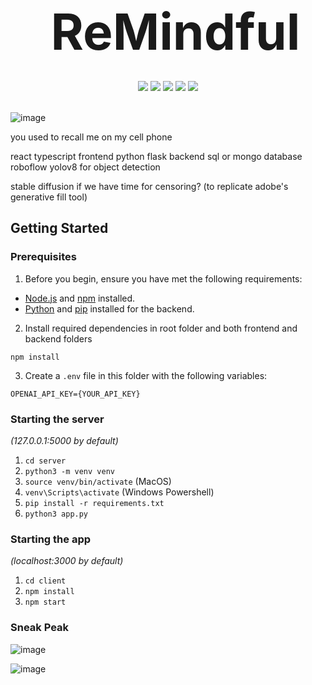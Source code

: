 <div align="center">
    <div id="user-content-toc">
      <ul>
          <summary><h1 style="display: inline-block; margin-bottom:0px; font-size:60pt;">ReMindful</h1></summary>
      </ul>
    </div>
<!--     <h3>Your Emotional Intelligence Partner</h3> -->
<!--     <h4><i>🏅 1st Place SheHacks Winner</i></h4> -->
   <br>
    <img src="https://img.shields.io/badge/python-3670A0?style=for-the-badge&logo=python&logoColor=ffdd54"/>
    <img src="https://img.shields.io/badge/flask-%23000.svg?style=for-the-badge&logo=flask&logoColor=white"/>
    <img src="https://img.shields.io/badge/typescript-%23007ACC.svg?style=for-the-badge&logo=typescript&logoColor=white"/>
    <img src="https://img.shields.io/badge/MongoDB-%234ea94b.svg?style=for-the-badge&logo=mongodb&logoColor=white"/>
    <img src="https://img.shields.io/badge/react-%2320232a.svg?style=for-the-badge&logo=react&logoColor=%2361DAFB"/>
    <br><br>
</div>

![image](https://github.com/roskzhu/ReMindful/assets/110139243/c6f373ef-67cf-43c4-91f8-71bc7f24f96a)



you used to recall me on my cell phone


react typescript frontend
python flask backend
sql or mongo database
roboflow yolov8 for object detection

stable diffusion if we have time for censoring? (to replicate adobe's generative fill tool)

## Getting Started

### Prerequisites
1. Before you begin, ensure you have met the following requirements:
- [Node.js](https://nodejs.org/) and [npm](https://www.npmjs.com/) installed.
- [Python](https://www.python.org/) and [pip](https://pip.pypa.io/en/stable/) installed for the backend.

2. Install required dependencies in root folder and both frontend and backend folders
```
npm install
```

3. Create a `.env` file in this folder with the following variables:
```
OPENAI_API_KEY={YOUR_API_KEY}
```

### Starting the server

_(127.0.0.1:5000 by default)_

1. `cd server`
2. `python3 -m venv venv`
3. `source venv/bin/activate` (MacOS)
4. `venv\Scripts\activate` (Windows Powershell)
5. `pip install -r requirements.txt`
6. `python3 app.py`

### Starting the app

_(localhost:3000 by default)_

1. `cd client`
2. `npm install`
3. `npm start`


### Sneak Peak

![image](https://github.com/roskzhu/ReMindful/assets/110139243/8a68ddae-5890-4911-aac1-c6d96b13d103)

![image](https://github.com/roskzhu/ReMindful/assets/110139243/77f8f15e-4360-43e0-a282-90419b940ad3)
